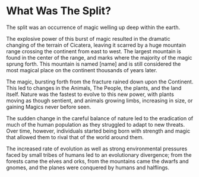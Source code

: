 # What Was The Split? #

The split was an occurrence of magic welling up deep within the earth. 

The explosive power of this burst of magic resulted in the dramatic changing of the terrain of Cicatera, leaving it scarred by a huge mountain range crossing the continent from east to west. The largest mountain is found in the center of the range, and marks where the majority of the magic sprung forth. This mountain is named [name] and is still considered the most magical place on the continent thousands of years later.

The magic, bursting forth from the fracture rained down upon the Continent. This led to changes in the Animals, The People, the plants, and the land itself. Nature was the fastest to evolve to this new power, with plants moving as though sentient, and animals growing limbs, increasing in size, or gaining Magics never before seen.

The sudden change in the careful balance of nature led to the eradication of much of the human population as they struggled to adapt to new threats. Over time, however, individuals started being born with strength and magic that allowed them to rival that of the world around them. 

The increased rate of evolution as well as strong environmental pressures faced by small tribes of humans led to an evolutionary divergence; from the forests came the elves and orks, from the mountains came the dwarfs and gnomes, and the planes were conquered by humans and halflings.
